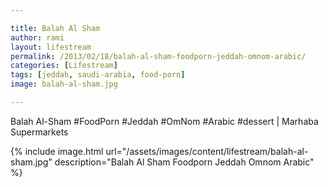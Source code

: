 ```yaml
---

title: Balah Al Sham
author: rami
layout: lifestream 
permalink: /2013/02/18/balah-al-sham-foodporn-jeddah-omnom-arabic/
categories: [Lifestream]
tags: [jeddah, saudi-arabia, food-porn] 
image: balah-al-sham.jpg

---
```


Balah Al-Sham #FoodPorn #Jeddah #OmNom #Arabic #dessert | Marhaba Supermarkets

{% include image.html url="/assets/images/content/lifestream/balah-al-sham.jpg" description="Balah Al Sham Foodporn Jeddah Omnom Arabic" %}

